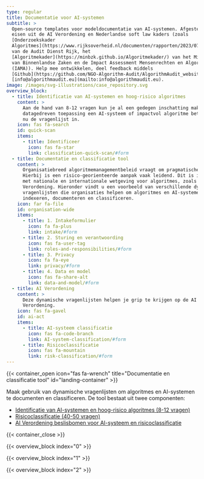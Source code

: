 ```yaml
---
type: regular
title: Documentatie voor AI-systemen
subtitle: >
  Open-source templates voor modeldocumentatie van AI-systemen. Afgestemd op de
  eisen uit de AI Verordening en Nederlandse soft law kaders (zoals
  [Onderzoekskader
  Algoritmes](https://www.rijksoverheid.nl/documenten/rapporten/2023/07/11/onderzoekskader-algoritmes-adr-2023#:~:text=De%20Auditdienst%20Rijk%20heeft%20een,risico's%20beheerst%20\(kunnen\)%20worden.)
  van de Audit Dienst Rijk, het
  [Algoritmekader](https://minbzk.github.io/Algoritmekader/) van het Ministerie
  van Binnenlandse Zaken en de Impact Assessment Mensenrechten en Algoritmes
  (IAMA)). Help mee ontwikkelen, deel feedback middels
  [Github](https://github.com/NGO-Algorithm-Audit/AlgorithmAudit_website) of via
  [info@algorithmaudit.eu](mailto:info@algorithmaudit.eu).
image: /images/svg-illustrations/case_repository.svg
overview_block:
  - title: Identificatie van AI-systemen en hoog-risico algoritmes
    content: >
      Aan de hand van 8-12 vragen kun je al een gedegen inschatting maken of een
      datagedreven toepassing een AI-systeem of impactvol algoritme betreft. Vul
      nu de vragenlijst in.
    icon: fas fa-search
    id: quick-scan
    items:
      - title: Identificeer
        icon: fas fa-star
        link: classification-quick-scan/#form
  - title: Documentatie en classificatie tool
    content: >
      Organisatiebreed algoritmemanagementbeleid vraagt om pragmatische kaders.
      Hierbij is een risico-georienteerde aanpak vaak leidend. Dit is in lijn
      met nationale en internationale wetgeving voor algoritmes, zoals de AI
      Verordening. Hieronder vindt u een voorbeeld van verschillende dynamische
      vragenlijsten die organisaties helpen om algoritmes en AI-systemen te
      indexeren, documenteren en classificeren.
    icon: far fa-file
    id: organisation-wide
    items:
      - title: 1. Intakeformulier
        icon: fa fa-plus
        link: intake/#form
      - title: 2. Sturing en verantwoording
        icon: fas fa-user-tag
        link: roles-and-responsibilities/#form
      - title: 3. Privacy
        icon: fa fa-eye
        link: privacy/#form
      - title: 4. Data en model
        icon: fas fa-share-alt
        link: data-and-model/#form
  - title: AI Verordening
    content: >
      Deze dynamische vragenlijsten helpen je grip te krijgen op de AI
      Verordening.
    icon: fas fa-gavel
    id: ai-act
    items:
      - title: AI-systeem classificatie
        icon: fas fa-code-branch
        link: AI-system-classification/#form
      - title: Risicoclassificatie
        icon: fas fa-mountain
        link: risk-classification/#form
---
```


{{< container_open icon="fas fa-wrench" title="Documentatie en classificatie tool" id="landing-container" >}}

Maak gebruik van dynamische vragenlijsten om algoritmes en AI-systemen te documenten en classificeren. De tool bestaat uit twee componenten:

* [Identificatie van AI-systemen en hoog-risico algoritmes (8-12 vragen)](#quick-scan)
* [Risicoclassificatie (40-50 vragen)](#organisation-wide)
* [AI Verordening beslisbomen voor AI-systeem en risicoclassificatie](#ai-act)

{{< container_close >}}

{{< overview_block index="0" >}}

{{< overview_block index="1" >}}

{{< overview_block index="2" >}}
